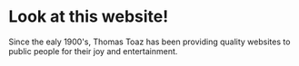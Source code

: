 # Look at this website!

Since the ealy 1900's, Thomas Toaz has been providing quality websites to public people for their joy and entertainment.